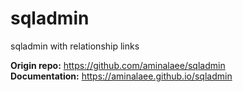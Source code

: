 # sqladmin
sqladmin with relationship links  

**Origin repo:** https://github.com/aminalaee/sqladmin  
**Documentation:** https://aminalaee.github.io/sqladmin
